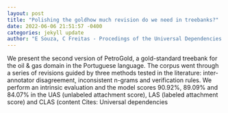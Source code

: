 ```yaml
--- 
layout: post 
title: "Polishing the goldhow much revision do we need in treebanks?" 
date: 2022-06-06 21:51:57 -0400 
categories: jekyll update 
author: "E Souza, C Freitas - Procedings of the Universal Dependencies Brazilian , 2022" 
--- 
```

We present the second version of PetroGold, a gold-standard treebank for the oil & gas domain in the Portuguese language. The corpus went through a series of revisions guided by three methods tested in the literature: inter-annotator disagreement, inconsistent n-grams and verification rules. We perform an intrinsic evaluation and the model scores 90.92%, 89.09% and 84.07% in the UAS (unlabeled attachment score), LAS (labeled attachment score) and CLAS (content Cites: Universal dependencies